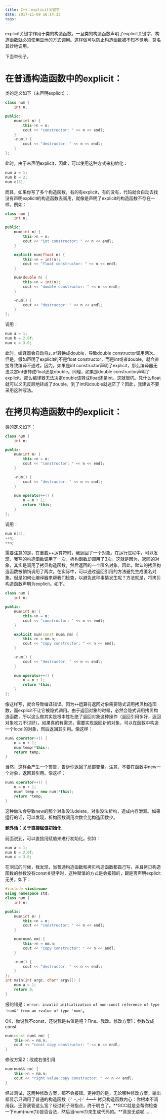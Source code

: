 ```yaml
---
title: C++：explicit关键字
date: 2017-11-09 16:14:33
tags:
---
```


explicit关键字作用于类的构造函数。一旦类的构造函数声明了explicit关键字，构造函数就必须使用显示的方式调用。这样做可以防止构造函数被不知不觉地，莫名其妙地调用。

下面举例子。

# 在普通构造函数中的explicit：

类的定义如下（未声明explicit）：

```c++
class num {
    int n;

public:
    num(int n) {
        this->n = n;
        cout << "constructor: " << n << endl;
    }
    ~num() {
        cout << "destructor: " << n << endl;
    }
};
```

此时，由于未声明explicit，因此，可以使用这种方式来初始化：

```c++
num a = 1;
num b = 2;
num c(3);
```

而且，如果你写了多个构造函数，有的有explicit，有的没有，代码就会自动去找没有声明explicit的构造函数去调用，就像是声明了explicit的构造函数不存在一样。例如：

```c++
class num {
    int n;

public:
    num(int n) {
        this->n = n;
        cout << "int constructor: " << n << endl;
    }

    explicit num(float n) {
        this->n = int(n);
        cout << "float constructor: " << n << endl;
    }

    num(double n) {
        this->n = int(n);
        cout << "double constructor: " << n << endl;
    }

    ~num() {
        cout << "destructor: " << n << endl;
    }
};
```

调用：

```c++
num a = 1;
num b = 2.0f;
num c = 3.0;
```

此时，编译器会自动将`2.0f`转换成double，导致double constructor调用两次。但是，假如声明了explicit的不是float constructor，而是int或者double，就会直接导致编译不通过。因为，如果是int constructor声明了explicit，那么编译器无法决定int该转成float还是double。同理，如果是double constructor声明了explicit，那么编译器无法决定double该转成float还是int。这就很坑。凭什么float就可以义无反顾地转成了double，到了int和double就迷茫了？因此，我建议不要采用这种写法。

# 在拷贝构造函数中的explicit：

类的定义如下：

```c++
class num {
    int n;

public:
    num(int n) {
        this->n = n;
        cout << "constructor: " << n << endl;
    }

    ~num() {
        cout << "destructor: " << n << endl;
    }
    
    num operator++() {
        n = n + 1;
        return *this;
    }
};
```

调用：

```c++
num n(3);
++n;
++n;
```

需要注意的是，在重载++运算符时，我返回了一个对象。在运行过程中，可以发现，我写的构造函数调用了一次，析构函数却调用了3次。这就是因为，返回的对象，其实是调用了拷贝构造函数，然后返回的一个匿名对象。因此，默认的拷贝构造函数被悄悄调用了两次。在实际中，可以通过返回引用的方法避免生成匿名对象。但是如何让编译器来帮我们检查，以避免这种事情发生呢？方法就是，将拷贝构造函数声明为explicit。如下。

```c++
class num {
    int n;

public:
    num(int n) {
        this->n = n;
        cout << "constructor: " << n << endl;
    }

    explicit num(const num& nm) {
        this->n = nm.n;
        cout << "copy constructor: " << n << endl;
    }

    ~num() {
        cout << "destructor: " << n << endl;
    }
    
    num operator++() {
        n = n + 1;
        return *this;
    }
};
```

像这样写，就会导致编译错误。因为`++`运算符返回对象需要隐式调用拷贝构造函数，而explicit不让它被隐式调用。由于返回对象的时候，必然会隐式调用拷贝构造函数，所以这么做其实是根本性杜绝了返回对象这种操作（返回引用多好，返回对象吃力不讨好）。如果真的有需求，需要实现返回新的对象，可以在函数中构造一个local的对象，然后返回其引用。像这样：

```c++
num& operator++() {
    n = n + 1;
    num temp(*this);
    return temp;
}
```

当然，这样会产生一个警告，告诉你返回了局部变量。注意，不要在函数中new一个对象，返回其引用。像这样：

```c++
num& operator++() {
    n = n + 1;
    num* temp = new num(*this);
    return *temp;
}
```

这种做法会导致new的那个对象没法delete，对象没法析构，造成内存泄漏。如果运行的话，可以发现，析构函数调用次数会比构造函数少。

**题外话：关于直接赋值初始化**

前面说到，可以直接用赋值来进行初始化。例如：

```c++
num a = 1;
num b = 2.0f;
num c = 3.0;
```

在测试的时候，我发现，当普通构造函数和拷贝构造函数都自己写，并且拷贝构造函数的参数没有const关键字时，这种赋值的方式是会报错的，跟是否声明explicit无关。如下：

```c++
#include <iostream>
using namespace std;
class num {
    int n;

public:
    num(int n) {
        this->n = n;
        cout << "constructor: " << n << endl;
    }

    num(num& nm) {
        this->n = nm.n;
        cout << "copy constructor: " << n << endl;
    }

    ~num() {
        cout << "destructor: " << n << endl;
    }
};
int main(int argc, char* argv[]) {
    num a = 1;
    return 0;
}
```

报的错是：`error: invalid initialization of non-const reference of type 'num&' from an rvalue of type 'num'`。

OK，你说我不const，还说我是右值是吧？Fine。我改。修改方案1：参数改成const

```c++
num(const num& nm) {
    this->n = nm.n;
    cout << "const copy constructor: " << n << endl;
}
```

修改方案2：改成右值引用

```c++
num(num&& nm) {
    this->n = nm.n;
    cout << "right value copy constructor: " << n << endl;
}
```

经过测试，这两种修改方案，都不会报错。更神奇的是，无论哪种修改方案，输出都显示只调用了普通的构造函数  (╯-_-)╯┴**—**┴ 拷贝构造函数内心：你根本不调用我，还管我管这么宽？经过轮子哥指点，终于明白了。**GCC就是会帮你检查一下num(num(1))是否合法，然后当num(1)来生成代码的。**真是无语呢……